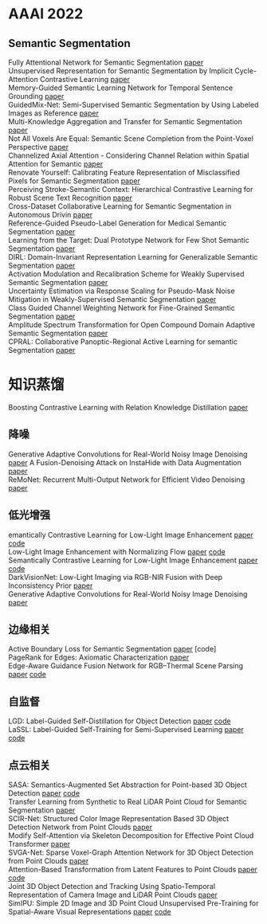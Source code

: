 # AAAI 2022

## Semantic Segmentation

 Fully Attentional Network for Semantic Segmentation [paper](https://scholar.google.com/scholar_url?url=https://ojs.aaai.org/index.php/AAAI/article/view/20126&hl=zh-CN&sa=T&oi=gsb&ct=res&cd=0&d=13424996882661672484&ei=5FvmYqfyEIreygSYhL7QBA&scisig=AAGBfm2CH7THD1EQflsY38GVyghgRjYr2g)  
 Unsupervised Representation for Semantic Segmentation by Implicit Cycle-Attention Contrastive Learning [paper](https://www.aaai.org/AAAI22Papers/AAAI-243.PangB.pdf)  
 Memory-Guided Semantic Learning Network for Temporal Sentence Grounding [paper](https://www.aaai.org/AAAI22Papers/AAAI-111.LiuD.pdf)  
 GuidedMix-Net: Semi-Supervised Semantic Segmentation by Using Labeled Images as Reference [paper](https://arxiv.org/pdf/2112.14015v1.pdf)  
 Multi-Knowledge Aggregation and Transfer for Semantic Segmentation [paper](https://www.aaai.org/AAAI22Papers/AAAI-411.LiuY.pdf)  
 Not All Voxels Are Equal: Semantic Scene Completion from the Point-Voxel Perspective [paper](https://arxiv.org/pdf/2112.12925v1.pdf)  
Channelized Axial Attention - Considering Channel Relation within Spatial Attention for Semantic [paper](https://www.aaai.org/AAAI22Papers/AAAI-486.HuangY.pdf)  
Renovate Yourself: Calibrating Feature Representation of Misclassified Pixels for Semantic Segmentation [paper](https://www.aaai.org/AAAI22Papers/AAAI-509.WangH.pdf)  
Perceiving Stroke-Semantic Context: Hierarchical Contrastive Learning for Robust Scene Text Recognition [paper](https://www.aaai.org/AAAI22Papers/AAAI-785.LiuH.pdf)  
 Cross-Dataset Collaborative Learning for Semantic Segmentation in Autonomous Drivin [paper](https://www.aaai.org/AAAI22Papers/AAAI-1458.WangL.pdf)  
 Reference-Guided Pseudo-Label Generation for Medical Semantic Segmentation [paper](https://arxiv.org/pdf/2112.00735.pdf)  
Learning from the Target: Dual Prototype Network for Few Shot Semantic Segmentation [paper](https://www.aaai.org/AAAI22Papers/AAAI-2412.BinjieM.pdf)  
 DIRL: Domain-Invariant Representation Learning for Generalizable Semantic Segmentation [paper](https://www.aaai.org/AAAI22Papers/AAAI-3574.XuQ.pdf)  
Activation Modulation and Recalibration Scheme for Weakly Supervised Semantic Segmentation [paper](https://arxiv.org/pdf/2112.08996.pdf)  
Uncertainty Estimation via Response Scaling for Pseudo-Mask Noise Mitigation in Weakly-Supervised Semantic Segmentation [paper](https://www.aaai.org/AAAI22Papers/AAAI-4556.YiL.pdf)  
Class Guided Channel Weighting Network for Fine-Grained Semantic Segmentation [paper](https://www.aaai.org/AAAI22Papers/AAAI-6621.ZhangX.pdf)  
Amplitude Spectrum Transformation for Open Compound Domain Adaptive Semantic Segmentation [paper](https://www.aaai.org/AAAI22Papers/AAAI-8406.KunduJ.pdf)   
CPRAL: Collaborative Panoptic-Regional Active Learning for semantic Segmentation [paper](https://www.aaai.org/AAAI22Papers/AAAI-10103.QiaoY.pdf)  


# 知识蒸馏
Boosting Contrastive Learning with Relation Knowledge Distillation [paper](https://arxiv.org/pdf/2112.04174v1.pdf)  

## 降噪
Generative Adaptive Convolutions for Real-World Noisy Image Denoising [paper](https://ojs.aaai.org/index.php/AAAI/article/view/20088) 
A Fusion-Denoising Attack on InstaHide with Data Augmentation [paper](https://www.aaai.org/AAAI22Papers/AAAI-7731.LuoX.pdf)  
ReMoNet: Recurrent Multi-Output Network for Efficient Video Denoising [paper](https://ojs.aaai.org/index.php/AAAI/article/view/20182)  

## 低光增强
emantically Contrastive Learning for Low-Light Image Enhancement [paper](https://arxiv.org/pdf/2112.06451v1.pdf) [code](https://github.com/linglix/scl-lle)  
Low-Light Image Enhancement with Normalizing Flow [paper](https://www.aaai.org/AAAI22Papers/AAAI-1489.WangY.pdf) [code](https://github.com/wyf0912/LLFlow)  
Semantically Contrastive Learning for Low-Light Image Enhancement [paper](https://arxiv.org/pdf/2112.06451.pdf) [code](https://github.com/linglix/scl-lle)  
DarkVisionNet: Low-Light Imaging via RGB-NIR Fusion with Deep Inconsistency Prior [paper](https://www.aaai.org/AAAI22Papers/AAAI-5267.ShuangpingJ.pdf)  
Generative Adaptive Convolutions for Real-World Noisy Image Denoising [paper](https://www.aaai.org/AAAI22Papers/AAAI-4230.RuijunM.pdf)  

## 边缘相关
Active Boundary Loss for Semantic Segmentation [paper](https://www.aaai.org/AAAI22Papers/AAAI-2277.WangC.pdf) [code]  
PageRank for Edges: Axiomatic Characterization [paper](https://arxiv.org/pdf/2112.04339v1.pdf)  
Edge-Aware Guidance Fusion Network for RGB–Thermal Scene Parsing [paper](https://www.aaai.org/AAAI22Papers/AAAI-2853.ZhouW.pdf)  [code](https://github.com/ShaohuaDong2021/EGFNet)  


## 自监督
LGD: Label-Guided Self-Distillation for Object Detection [paper](https://arxiv.org/pdf/2109.11496v3.pdf) [code](https://github.com/megvii-research/LGD)  
LaSSL: Label-Guided Self-Training for Semi-Supervised Learning [paper](https://www.aaai.org/AAAI22Papers/AAAI-2127.ZhaoZ.pdf) [code](https://github.com/zhenzhao/lassl)  


## 点云相关
SASA: Semantics-Augmented Set Abstraction for Point-based 3D Object Detection [paper](https://www.aaai.org/AAAI22Papers/AAAI-1924.ChenC.pdf) [code](https://github.com/blakechen97/SASA)  
Transfer Learning from Synthetic to Real LiDAR Point Cloud for Semantic Segmentation [paper](https://scholar.google.com/scholar_url?url=https://ojs.aaai.org/index.php/AAAI/article/view/20183&hl=zh-CN&sa=T&oi=gsb&ct=res&cd=0&d=10117161289783460892&ei=QF7mYpucKIqMywTK57LgDA&scisig=AAGBfm2cuI4LuMQv8IXFm8HnDhqWhqEPZA)  
SCIR-Net: Structured Color Image Representation Based 3D Object Detection Network from Point Clouds [paper](https://www.aaai.org/AAAI22Papers/AAAI-517.HeQ.pdf)  
Modify Self-Attention via Skeleton Decomposition for Effective Point Cloud Transformer [paper](https://www.aaai.org/AAAI22Papers/AAAI-612.HanJ.pdf)  
SVGA-Net: Sparse Voxel-Graph Attention Network for 3D Object Detection from Point Clouds [paper](https://ojs.aaai.org/index.php/AAAI/article/view/19969)  
Attention-Based Transformation from Latent Features to Point Clouds [paper](https://arxiv.org/pdf/2112.05324v1.pdf) [code](https://github.com/kaiyizhang/AXform)  
Joint 3D Object Detection and Tracking Using Spatio-Temporal Representation of Camera Image and LiDAR Point Clouds [paper](https://arxiv.org/pdf/2112.07116v2.pdf)  
SimIPU: Simple 2D Image and 3D Point Cloud Unsupervised Pre-Training for Spatial-Aware Visual
Representations [paper](https://arxiv.org/pdf/2112.04680.pdf) [code](https://github.com/zhyever/SimIPU)  


